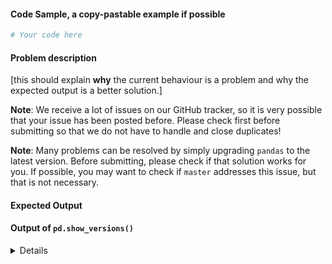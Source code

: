 #### Code Sample, a copy-pastable example if possible

```python
# Your code here

```
#### Problem description

[this should explain **why** the current behaviour is a problem and why the expected output is a better solution.]

**Note**: We receive a lot of issues on our GitHub tracker, so it is very possible that your issue has been posted before. Please check first before submitting so that we do not have to handle and close duplicates!

**Note**: Many problems can be resolved by simply upgrading `pandas` to the latest version. Before submitting, please check if that solution works for you. If possible, you may want to check if `master` addresses this issue, but that is not necessary.

#### Expected Output

#### Output of ``pd.show_versions()``

<details>

[paste the output of ``pd.show_versions()`` here below this line]

</details>
